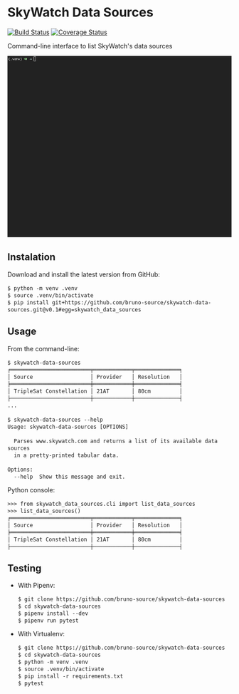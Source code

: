 # SkyWatch Data Sources

[![Build Status](https://travis-ci.org/bruno-source/skywatch-data-sources.svg?branch=master)](https://travis-ci.org/bruno-source/skywatch-data-sources)
[![Coverage Status](https://coveralls.io/repos/github/bruno-source/skywatch-data-sources/badge.svg?branch=master)](https://coveralls.io/github/bruno-source/skywatch-data-sources?branch=master)

Command-line interface to list SkyWatch's data sources

![](docs/demo.gif)

## Instalation

Download and install the latest version from GitHub:
```
$ python -m venv .venv
$ source .venv/bin/activate
$ pip install git+https://github.com/bruno-source/skywatch-data-sources.git@v0.1#egg=skywatch_data_sources
```

## Usage
From the command-line:
```
$ skywatch-data-sources
╒═════════════════════════╤════════════╤══════════════╕
│ Source                  │ Provider   │ Resolution   │
╞═════════════════════════╪════════════╪══════════════╡
│ TripleSat Constellation │ 21AT       │ 80cm         │
├─────────────────────────┼────────────┼──────────────┤
...

$ skywatch-data-sources --help
Usage: skywatch-data-sources [OPTIONS]

  Parses www.skywatch.com and returns a list of its available data sources
  in a pretty-printed tabular data.

Options:
  --help  Show this message and exit.
```

Python console:
```
>>> from skywatch_data_sources.cli import list_data_sources
>>> list_data_sources()
╒═════════════════════════╤════════════╤══════════════╕
│ Source                  │ Provider   │ Resolution   │
╞═════════════════════════╪════════════╪══════════════╡
│ TripleSat Constellation │ 21AT       │ 80cm         │
├─────────────────────────┼────────────┼──────────────┤
```

## Testing
- With Pipenv:

    ```console
    $ git clone https://github.com/bruno-source/skywatch-data-sources
    $ cd skywatch-data-sources
    $ pipenv install --dev
    $ pipenv run pytest
    ```

- With Virtualenv:

    ```console
    $ git clone https://github.com/bruno-source/skywatch-data-sources
    $ cd skywatch-data-sources
    $ python -m venv .venv
    $ source .venv/bin/activate
    $ pip install -r requirements.txt
    $ pytest
    ```
